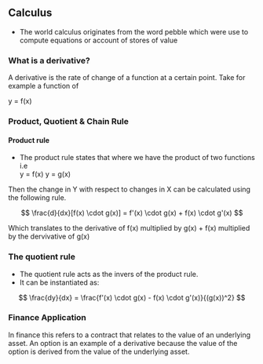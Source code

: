 ## Calculus
- The world calculus originates from the word pebble which were use to compute equations or account of stores of value

### What is a derivative? 
A derivative is the rate of change of a function at a certain point. Take for example a function of

$$ $$y = f(x)

### Product, Quotient & Chain Rule
#### Product rule
- The product rule states that where we have the product of two functions i.e   
y = f(x)
y = g(x)

Then the change in Y with respect to changes in X can be calculated using the following rule.

$$
\frac{d}{dx}[f(x) \cdot g(x)] = f'(x) \cdot g(x) + f(x) \cdot g'(x)
$$

Which translates to the derivative of f(x) multiplied by g(x) + f(x) multiplied by the dervivative of g(x)


### The quotient rule
- The quotient rule acts as the invers of the product rule.
- It can be instantiated as:

$$
\frac{dy}{dx} = \frac{f'(x) \cdot g(x) - f(x) \cdot g'(x)}{(g(x))^2}
$$





### Finance Application
In finance this refers to a contract that relates to the value of an underlying asset. An option is an example of a derivative because the value of the option is derived from the value of the underlying asset.
